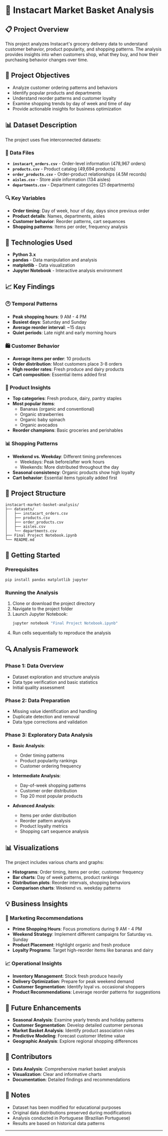 # 🛒 Instacart Market Basket Analysis

## 📋 Project Overview

This project analyzes Instacart's grocery delivery data to understand customer behavior, product popularity, and shopping patterns. The analysis provides insights into when customers shop, what they buy, and how their purchasing behavior changes over time.

## 🎯 Project Objectives

- Analyze customer ordering patterns and behaviors
- Identify popular products and departments
- Understand reorder patterns and customer loyalty
- Examine shopping trends by day of week and time of day
- Provide actionable insights for business optimization

## 📊 Dataset Description

The project uses five interconnected datasets:

### 📁 Data Files
- **`instacart_orders.csv`** - Order-level information (478,967 orders)
- **`products.csv`** - Product catalog (49,694 products)
- **`order_products.csv`** - Order-product relationships (4.5M records)
- **`aisles.csv`** - Store aisle information (134 aisles)
- **`departments.csv`** - Department categories (21 departments)

### 🔍 Key Variables
- **Order timing**: Day of week, hour of day, days since previous order
- **Product details**: Names, departments, aisles
- **Customer behavior**: Reorder patterns, cart sequences
- **Shopping patterns**: Items per order, frequency analysis

## 🔧 Technologies Used

- **Python 3.x**
- **pandas** - Data manipulation and analysis
- **matplotlib** - Data visualization
- **Jupyter Notebook** - Interactive analysis environment

## 📈 Key Findings

### 🕐 Temporal Patterns
- **Peak shopping hours**: 9 AM - 4 PM
- **Busiest days**: Saturday and Sunday
- **Average reorder interval**: ~15 days
- **Quiet periods**: Late night and early morning hours

### 🛍️ Customer Behavior
- **Average items per order**: 10 products
- **Order distribution**: Most customers place 3-8 orders
- **High reorder rates**: Fresh produce and dairy products
- **Cart composition**: Essential items added first

### 🥕 Product Insights
- **Top categories**: Fresh produce, dairy, pantry staples
- **Most popular items**: 
  - Bananas (organic and conventional)
  - Organic strawberries
  - Organic baby spinach
  - Organic avocados
- **Reorder champions**: Basic groceries and perishables

### 📊 Shopping Patterns
- **Weekend vs. Weekday**: Different timing preferences
  - Weekdays: Peak before/after work hours
  - Weekends: More distributed throughout the day
- **Seasonal consistency**: Organic products show high loyalty
- **Cart behavior**: Essential items typically added first

## 📁 Project Structure

```
instacart-market-basket-analysis/
├── datasets/
│   ├── instacart_orders.csv
│   ├── products.csv
│   ├── order_products.csv
│   ├── aisles.csv
│   └── departments.csv
├── Final Project Notebook.ipynb
└── README.md
```

## 🚀 Getting Started

### Prerequisites
```bash
pip install pandas matplotlib jupyter
```

### Running the Analysis
1. Clone or download the project directory
2. Navigate to the project folder
3. Launch Jupyter Notebook:
   ```bash
   jupyter notebook "Final Project Notebook.ipynb"
   ```
4. Run cells sequentially to reproduce the analysis

## 🔍 Analysis Framework

### Phase 1: Data Overview
- Dataset exploration and structure analysis
- Data type verification and basic statistics
- Initial quality assessment

### Phase 2: Data Preparation
- Missing value identification and handling
- Duplicate detection and removal
- Data type corrections and validation

### Phase 3: Exploratory Data Analysis
- **Basic Analysis**:
  - Order timing patterns
  - Product popularity rankings
  - Customer ordering frequency
  
- **Intermediate Analysis**:
  - Day-of-week shopping patterns
  - Customer order distribution
  - Top 20 most popular products
  
- **Advanced Analysis**:
  - Items per order distribution
  - Reorder pattern analysis
  - Product loyalty metrics
  - Shopping cart sequence analysis

## 📊 Visualizations

The project includes various charts and graphs:
- **Histograms**: Order timing, items per order, customer frequency
- **Bar charts**: Day of week patterns, product rankings
- **Distribution plots**: Reorder intervals, shopping behaviors
- **Comparison charts**: Weekend vs. weekday patterns

## 💡 Business Insights

### 🎯 Marketing Recommendations
- **Prime Shopping Hours**: Focus promotions during 9 AM - 4 PM
- **Weekend Strategy**: Implement different campaigns for Saturday vs. Sunday
- **Product Placement**: Highlight organic and fresh produce
- **Loyalty Programs**: Target high-reorder items like bananas and dairy

### 📈 Operational Insights
- **Inventory Management**: Stock fresh produce heavily
- **Delivery Optimization**: Prepare for peak weekend demand
- **Customer Segmentation**: Identify loyal vs. occasional shoppers
- **Product Recommendations**: Leverage reorder patterns for suggestions

## 🔮 Future Enhancements

- **Seasonal Analysis**: Examine yearly trends and holiday patterns
- **Customer Segmentation**: Develop detailed customer personas
- **Market Basket Analysis**: Identify product association rules
- **Predictive Modeling**: Forecast customer lifetime value
- **Geographic Analysis**: Explore regional shopping differences

## 👥 Contributors

- **Data Analysis**: Comprehensive market basket analysis
- **Visualization**: Clear and informative charts
- **Documentation**: Detailed findings and recommendations

## 📝 Notes

- Dataset has been modified for educational purposes
- Original data distributions preserved during modifications
- Analysis conducted in Portuguese (Brazilian Portuguese)
- Results are based on historical data patterns

---